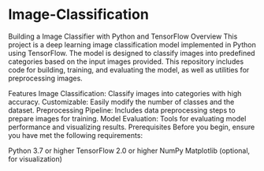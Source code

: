 # Image-Classification
Building a Image Classifier with Python and TensorFlow
Overview
This project is a deep learning image classification model implemented in Python using TensorFlow. The model is designed to classify images into predefined categories based on the input images provided. This repository includes code for building, training, and evaluating the model, as well as utilities for preprocessing images.

Features
Image Classification: Classify images into categories with high accuracy.
Customizable: Easily modify the number of classes and the dataset.
Preprocessing Pipeline: Includes data preprocessing steps to prepare images for training.
Model Evaluation: Tools for evaluating model performance and visualizing results.
Prerequisites
Before you begin, ensure you have met the following requirements:

Python 3.7 or higher
TensorFlow 2.0 or higher
NumPy
Matplotlib (optional, for visualization)
